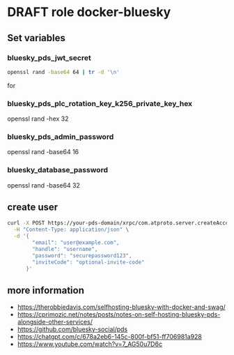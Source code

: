 # DRAFT role docker-bluesky

## Set variables

### bluesky_pds_jwt_secret
```bash
openssl rand -base64 64 | tr -d '\n'
```
for 

### bluesky_pds_plc_rotation_key_k256_private_key_hex
openssl rand -hex 32

### bluesky_pds_admin_password
openssl rand -base64 16

### bluesky_database_password
openssl rand -base64 32

## create user
```bash
curl -X POST https://your-pds-domain/xrpc/com.atproto.server.createAccount \
  -H "Content-Type: application/json" \
  -d '{
        "email": "user@example.com",
        "handle": "username",
        "password": "securepassword123",
        "inviteCode": "optional-invite-code"
      }'
```

## more information
- https://therobbiedavis.com/selfhosting-bluesky-with-docker-and-swag/
- https://cprimozic.net/notes/posts/notes-on-self-hosting-bluesky-pds-alongside-other-services/
- https://github.com/bluesky-social/pds
- https://chatgpt.com/c/678a2eb6-145c-800f-bf51-ff706981a928
- https://www.youtube.com/watch?v=7_AG50u7D6c